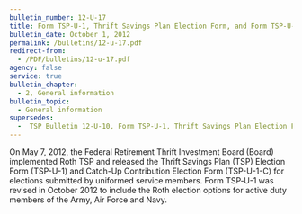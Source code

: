 ```yaml
---
bulletin_number: 12-U-17
title: Form TSP-U-1, Thrift Savings Plan Election Form, and Form TSP-U-1-C, CatchUp Contribution Election Form, Revised for Roth Implementation of Army, Air Force, and Navy
bulletin_date: October 1, 2012
permalink: /bulletins/12-u-17.pdf
redirect-from:
  - /PDF/bulletins/12-u-17.pdf
agency: false
service: true
bulletin_chapter:
  - 2, General information
bulletin_topic:
  - General information
supersedes:
  -  TSP Bulletin 12-U-10, Form TSP-U-1, Thrift Savings Plan Election Form, and Form TSP-U-1-C, Catch-up Contribution Election Form, Revised for Roth Implementation, dated May 7, 2012.
---
```


On May 7, 2012, the Federal Retirement Thrift Investment Board (Board) implemented Roth TSP and released the Thrift Savings Plan (TSP) Election Form (TSP-U-1) and Catch-Up Contribution Election Form (TSP-U-1-C) for elections submitted by uniformed service members. Form TSP‑U-1 was revised in October 2012 to include the Roth election options for active duty members of the Army, Air Force and Navy.
